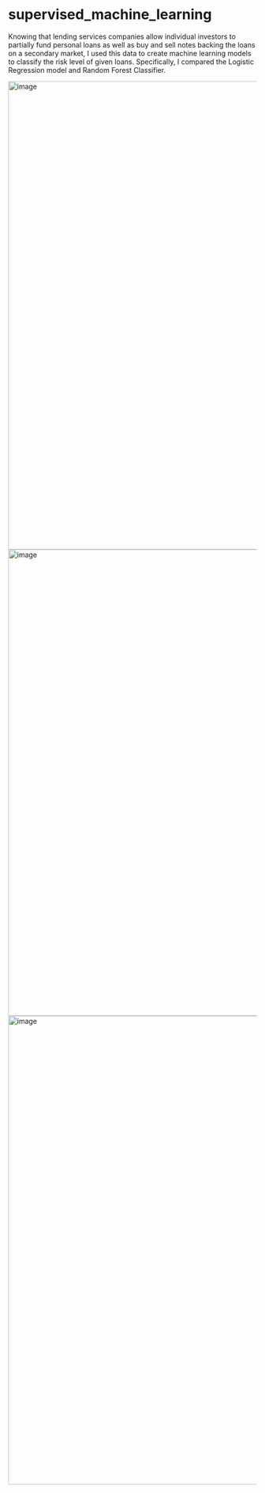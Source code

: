 # supervised_machine_learning

Knowing that lending services companies allow individual investors to partially fund personal loans as well as buy and sell notes backing the loans on a secondary market, I used this data to create machine learning models to classify the risk level of given loans. Specifically, I compared the Logistic Regression model and Random Forest Classifier.

<img width="947" alt="image" src="https://user-images.githubusercontent.com/112346388/229127793-cdb8dcc4-9b11-430e-aa18-ef7dca6cbecf.png">

<img width="943" alt="image" src="https://user-images.githubusercontent.com/112346388/229128068-451ef3fe-6c1f-4c11-b068-ae876eeaf022.png">

<img width="948" alt="image" src="https://user-images.githubusercontent.com/112346388/229128195-1314cce8-e700-45c3-b728-02d8462c6cb2.png">

